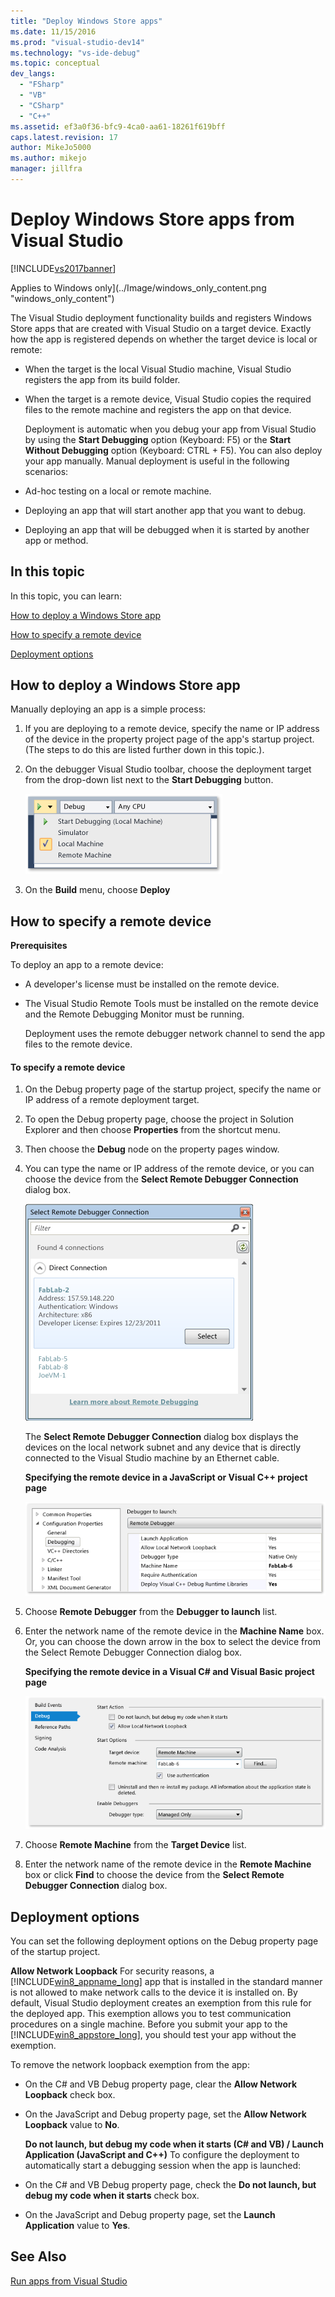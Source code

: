 ```yaml
---
title: "Deploy Windows Store apps"
ms.date: 11/15/2016
ms.prod: "visual-studio-dev14"
ms.technology: "vs-ide-debug"
ms.topic: conceptual
dev_langs:
  - "FSharp"
  - "VB"
  - "CSharp"
  - "C++"
ms.assetid: ef3a0f36-bfc9-4ca0-aa61-18261f619bff
caps.latest.revision: 17
author: MikeJo5000
ms.author: mikejo
manager: jillfra
---
```

# Deploy Windows Store apps from Visual Studio
[!INCLUDE[vs2017banner](../includes/vs2017banner.md)]

Applies to Windows only](../Image/windows_only_content.png "windows_only_content")

 The Visual Studio deployment functionality builds and registers Windows Store apps that are created with Visual Studio on a target device. Exactly how the app is registered depends on whether the target device is local or remote:

- When the target is the local Visual Studio machine, Visual Studio registers the app from its build folder.

- When the target is a remote device, Visual Studio copies the required files to the remote machine and registers the app on that device.

  Deployment is automatic when you debug your app from Visual Studio by using the **Start Debugging** option (Keyboard: F5) or the **Start Without Debugging** option (Keyboard: CTRL + F5). You can also deploy your app manually. Manual deployment is useful in the following scenarios:

- Ad-hoc testing on a local or remote machine.

- Deploying an app that will start another app that you want to debug.

- Deploying an app that will be debugged when it is started by another app or method.

## <a name="BKMK_In_this_topic"></a> In this topic
 In this topic, you can learn:

 [How to deploy a Windows Store app](#BKMK_How_to_deploy_a_Windows_Store_app)

 [How to specify a remote device](#BKMK_How_to_specify_a_remote_device)

 [Deployment options](#BKMK_Deployment_options)

## <a name="BKMK_How_to_deploy_a_Windows_Store_app"></a> How to deploy a Windows Store app
 Manually deploying an app is a simple process:

1. If you are deploying to a remote device, specify the name or IP address of the device in the property project page of the app's startup project. (The steps to do this are listed further down in this topic.).

2. On the debugger Visual Studio toolbar, choose the deployment target from the drop-down list next to the **Start Debugging** button.

     ![Run on Local Machine](../debugger/media/vsrun-f5-local.png "VSRUN_F5_Local")

3. On the **Build** menu, choose **Deploy**

## <a name="BKMK_How_to_specify_a_remote_device"></a> How to specify a remote device
 **Prerequisites**

 To deploy an app to a remote device:

- A developer's license must be installed on the remote device.

- The Visual Studio Remote Tools must be installed on the remote device and the Remote Debugging Monitor must be running.

     Deployment uses the remote debugger network channel to send the app files to the remote device.

#### To specify a remote device

1. On the Debug property page of the startup project, specify the name or IP address of a remote deployment target.

2. To open the Debug property page, choose the project in Solution Explorer and then choose **Properties** from the shortcut menu.

3. Then choose the **Debug** node on the property pages window.

4. You can type the name or IP address of the remote device, or you can choose the device from the **Select Remote Debugger Connection** dialog box.

    ![Select Remote Debugger Connection dialog box](../debugger/media/vsrun-selectremotedebuggerdlg.png "VSRUN_SelectRemoteDebuggerDlg")

    The **Select Remote Debugger Connection** dialog box displays the devices on the local network subnet and any device that is directly connected to the Visual Studio machine by an Ethernet cable.

   **Specifying the remote device in a JavaScript or Visual C++ project page**

   ![C&#43;&#43; project properties for remote debugging](../debugger/media/vsrun-cpp-projprop-remote.png "VSRUN_CPP_ProjProp_Remote")

5. Choose **Remote Debugger** from the **Debugger to launch** list.

6. Enter the network name of the remote device in the **Machine Name** box. Or, you can choose the down arrow in the box to select the device from the Select Remote Debugger Connection dialog box.

   **Specifying the remote device in a Visual C# and Visual Basic project page**

   ![Managed project properties for remote debugging](../debugger/media/vsrun-managed-projprop-remote.png "VSRUN_Managed_ProjProp_Remote")

7. Choose **Remote Machine** from the **Target Device** list.

8. Enter the network name of the remote device in the **Remote Machine** box or click **Find** to choose the device from the **Select Remote Debugger Connection** dialog box.

## <a name="BKMK_Deployment_options"></a> Deployment options
 You can set the following deployment options on the Debug property page of the startup project.

 **Allow Network Loopback**
 For security reasons, a [!INCLUDE[win8_appname_long](../includes/win8-appname-long-md.md)] app that is installed in the standard manner is not allowed to make network calls to the device it is installed on. By default, Visual Studio deployment creates an exemption from this rule for the deployed app. This exemption allows you to test communication procedures on a single machine. Before you submit your app to the [!INCLUDE[win8_appstore_long](../includes/win8-appstore-long-md.md)], you should test your app without the exemption.

 To remove the network loopback exemption from the app:

- On the C# and VB Debug property page, clear the **Allow Network Loopback** check box.

- On the JavaScript and Debug property page, set the **Allow Network Loopback** value to **No**.

  **Do not launch, but debug my code when it starts (C# and VB) / Launch Application (JavaScript and C++)**
  To configure the deployment to automatically start a debugging session when the app is launched:

- On the C# and VB Debug property page, check the **Do not launch, but debug my code when it starts** check box.

- On the JavaScript and Debug property page, set the **Launch Application** value to **Yes**.

## See Also
 [Run apps from Visual Studio](../debugger/run-store-apps-from-visual-studio.md)
